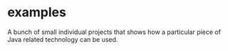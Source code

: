 examples
========

A bunch of small individual projects that shows how a particular piece of Java related technology can be used.
